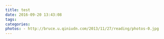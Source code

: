 ```yaml
---
title: test
date: 2016-09-20 13:43:08
tags:
categories:
photos: - http://bruce.u.qiniudn.com/2013/11/27/reading/photos-0.jpg
---
```

